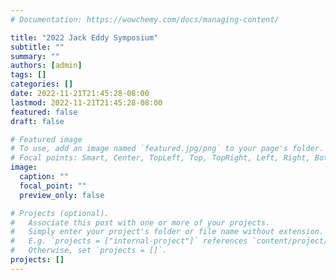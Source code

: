 ```yaml
---
# Documentation: https://wowchemy.com/docs/managing-content/

title: "2022 Jack Eddy Symposium"
subtitle: ""
summary: ""
authors: [admin]
tags: []
categories: []
date: 2022-11-21T21:45:28-08:00
lastmod: 2022-11-21T21:45:28-08:00
featured: false
draft: false

# Featured image
# To use, add an image named `featured.jpg/png` to your page's folder.
# Focal points: Smart, Center, TopLeft, Top, TopRight, Left, Right, BottomLeft, Bottom, BottomRight.
image:
  caption: ""
  focal_point: ""
  preview_only: false

# Projects (optional).
#   Associate this post with one or more of your projects.
#   Simply enter your project's folder or file name without extension.
#   E.g. `projects = ["internal-project"]` references `content/project/deep-learning/index.md`.
#   Otherwise, set `projects = []`.
projects: []
---
```


